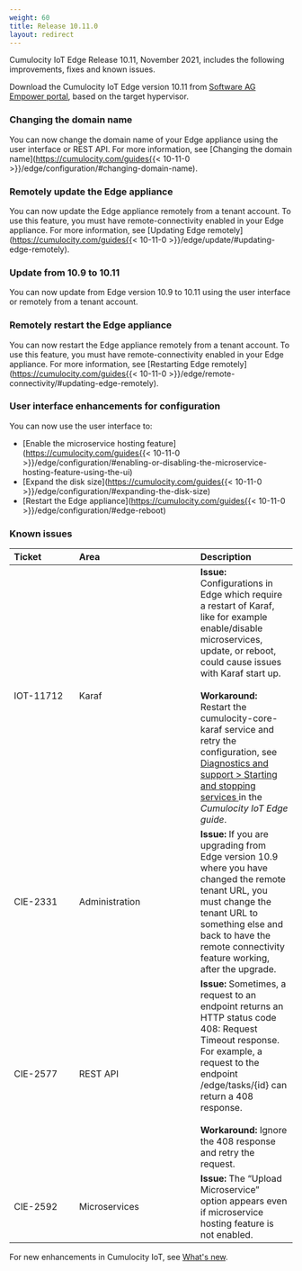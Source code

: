 ```yaml
---
weight: 60
title: Release 10.11.0
layout: redirect
---
```


Cumulocity IoT Edge Release 10.11, November 2021, includes the following improvements, fixes and known issues.

Download the Cumulocity IoT Edge version 10.11 from [Software AG Empower portal](https://empower.softwareag.com), based on the target hypervisor.

### Changing the domain name

You can now change the domain name of your Edge appliance using the user interface or REST API. For more information, see [Changing the domain name](https://cumulocity.com/guides{{< 10-11-0 >}}/edge/configuration/#changing-domain-name).

### Remotely update the Edge appliance

You can now update the Edge appliance remotely from a tenant account. To use this feature, you must have remote-connectivity enabled in your Edge appliance. For more information, see [Updating Edge remotely](https://cumulocity.com/guides{{< 10-11-0 >}}/edge/update/#updating-edge-remotely).

### Update from 10.9 to 10.11

You can now update from Edge version 10.9 to 10.11 using the user interface or remotely from a tenant account.

### Remotely restart the Edge appliance

You can now restart the Edge appliance remotely from a tenant account. To use this feature, you must have remote-connectivity enabled in your Edge appliance. For more information, see [Restarting Edge remotely](https://cumulocity.com/guides{{< 10-11-0 >}}/edge/remote-connectivity/#updating-edge-remotely).

### User interface enhancements for configuration

You can now use the user interface to:

- [Enable the microservice hosting feature](https://cumulocity.com/guides{{< 10-11-0 >}}/edge/configuration/#enabling-or-disabling-the-microservice-hosting-feature-using-the-ui)
- [Expand the disk size](https://cumulocity.com/guides{{< 10-11-0 >}}/edge/configuration/#expanding-the-disk-size)
- [Restart the Edge appliance](https://cumulocity.com/guides{{< 10-11-0 >}}/edge/configuration/#edge-reboot)

### Known issues

|<div style="width:100px">Ticket</div>|<div style="width:200px">Area</div>|Description
|:---|:---|:---
|IOT-11712|Karaf|**Issue:** Configurations in Edge which require a restart of Karaf, like for example enable/disable microservices, update, or reboot, could cause issues with Karaf start up.<br><br>**Workaround:** Restart the cumulocity-core-karaf service and retry the configuration, see <a href="https://cumulocity.com/guides/edge/diagnostics-and-support/#start-stop-services" class="no-ajaxy"> Diagnostics and support > Starting and stopping services </a> in the <i>Cumulocity IoT Edge guide</i>.
|CIE-2331|Administration|**Issue:** If you are upgrading from Edge version 10.9 where you have changed the remote tenant URL, you must change the tenant URL to something else and back to have the remote connectivity feature working, after the upgrade.
|CIE-2577|REST API|**Issue:** Sometimes, a request to an endpoint returns an HTTP status code 408: Request Timeout response. For example, a request to the endpoint /edge/tasks/{id} can return a 408 response.<br><br>**Workaround:** Ignore the 408 response and retry the request.
|CIE-2592|Microservices|**Issue:** The “Upload Microservice” option appears even if microservice hosting feature is not enabled.

For new enhancements in Cumulocity IoT, see [What's new](/release-10-11-0/whatsnew-10-11-0/).
